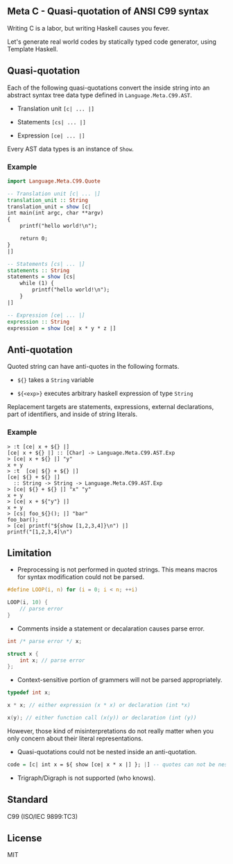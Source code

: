 Meta C - Quasi-quotation of ANSI C99 syntax
-----

Writing C is a labor, but writing Haskell causes you fever.

Let's generate real world codes by statically typed code generator, using Template Haskell.

## Quasi-quotation

Each of the following quasi-quotations convert the inside string into an abstract syntax tree data type defined in `Language.Meta.C99.AST`.

 * Translation unit `[c| ... |]`

 * Statements `[cs| ... |]`

 * Expression `[ce| ... |]`

Every AST data types is an instance of `Show`.

### Example

```hs
import Language.Meta.C99.Quote

-- Translation unit [c| ... |]
translation_unit :: String
translation_unit = show [c|
int main(int argc, char **argv)
{
    printf("hello world!\n");

    return 0;
}
|]

-- Statements [cs| ... |]
statements :: String
statements = show [cs|
    while (1) {
        printf("hello world!\n");
    }
|]

-- Expression [ce| ... |]
expression :: String
expression = show [ce| x * y * z |]
```

## Anti-quotation

 Quoted string can have anti-quotes in the following formats.

 * `${}` takes a `String` variable

 * `${<exp>}` executes arbitrary haskell expression of type `String`

Replacement targets are statements, expressions, external declarations, part of identifiers, and inside of string literals.

### Example

```ghci
> :t [ce| x + ${} |]
[ce| x + ${} |] :: [Char] -> Language.Meta.C99.AST.Exp
> [ce| x + ${} |] "y"
x + y
> :t  [ce| ${} + ${} |]
[ce| ${} + ${} |]
  :: String -> String -> Language.Meta.C99.AST.Exp
> [ce| ${} + ${} |] "x" "y"
x + y
> [ce| x + ${"y"} |]
x + y
> [cs| foo_${}(); |] "bar"
foo_bar();
> [ce| printf("${show [1,2,3,4]}\n") |]
printf("[1,2,3,4]\n")
```

## Limitation

 * Preprocessing is not performed in quoted strings. This means macros for syntax modification could not be parsed.

```c
#define LOOP(i, n) for (i = 0; i < n; ++i)

LOOP(i, 10) {
    // parse error
}
```

 * Comments inside a statement or decalaration causes parse error.

```c
int /* parse error */ x;

struct x {
    int x; // parse error
};
```

 * Context-sensitive portion of grammers will not be parsed appropriately.

```c
typedef int x;

x * x; // either expression (x * x) or declaration (int *x)

x(y); // either function call (x(y)) or declaration (int (y))
```

  However, those kind of misinterpretations do not really matter when you only concern about their literal representations.

 * Quasi-quotations could not be nested inside an anti-quotation.

```hs
code = [c| int x = ${ show [ce| x * x |] }; |] -- quotes can not be nested here
```

 * Trigraph/Digraph is not supported (who knows).

## Standard

C99 (ISO/IEC 9899:TC3)

## License

  MIT
